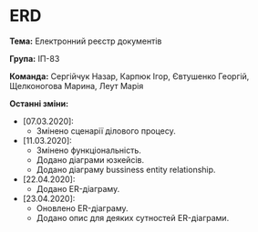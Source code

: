 # ERD
**Тема:** Електронний реєстр документів

**Група:** ІП-83

**Команда:** Сергійчук Назар, Карпюк Ігор, Євтушенко Георгій, Щелконогова Марина, Леут Марія

**Останні зміни:**
- [07.03.2020]:
  - Змінено сценарії ділового процесу.
- [11.03.2020]:
  - Змінено функціональність.
  - Додано діаграми юзкейсів.
  - Додано діаграму bussiness entity relationship.
- [22.04.2020]:
  - Додано ER-діаграму.
- [23.04.2020]:
  - Оновлено ER-діаграму.
  - Додано опис для деяких сутностей ER-діаграми.
